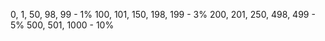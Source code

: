 0, 1, 50, 98, 99 - 1%
100, 101, 150, 198, 199 - 3%
200, 201, 250, 498, 499 - 5%
500, 501, 1000 - 10% 